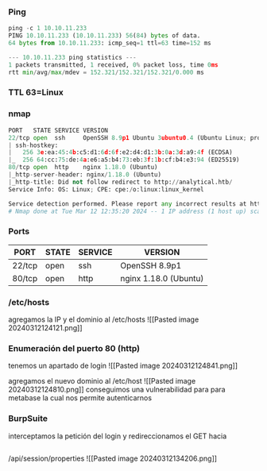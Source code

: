 ### Ping 
```python
ping -c 1 10.10.11.233
PING 10.10.11.233 (10.10.11.233) 56(84) bytes of data.
64 bytes from 10.10.11.233: icmp_seq=1 ttl=63 time=152 ms

--- 10.10.11.233 ping statistics ---
1 packets transmitted, 1 received, 0% packet loss, time 0ms
rtt min/avg/max/mdev = 152.321/152.321/152.321/0.000 ms
```

### TTL 63=Linux

### nmap
```python
PORT   STATE SERVICE VERSION
22/tcp open  ssh     OpenSSH 8.9p1 Ubuntu 3ubuntu0.4 (Ubuntu Linux; protocol 2.0)
| ssh-hostkey: 
|   256 3e:ea:45:4b:c5:d1:6d:6f:e2:d4:d1:3b:0a:3d:a9:4f (ECDSA)
|_  256 64:cc:75:de:4a:e6:a5:b4:73:eb:3f:1b:cf:b4:e3:94 (ED25519)
80/tcp open  http    nginx 1.18.0 (Ubuntu)
|_http-server-header: nginx/1.18.0 (Ubuntu)
|_http-title: Did not follow redirect to http://analytical.htb/
Service Info: OS: Linux; CPE: cpe:/o:linux:linux_kernel

Service detection performed. Please report any incorrect results at https://nmap.org/submit/ .
# Nmap done at Tue Mar 12 12:35:20 2024 -- 1 IP address (1 host up) scanned in 29.46 seconds
```

### Ports

| PORT   | STATE | SERVICE | VERSION               |
| ------ | ----- | ------- | --------------------- |
| 22/tcp | open  | ssh     | OpenSSH 8.9p1         |
| 80/tcp | open  | http    | nginx 1.18.0 (Ubuntu) |

### /etc/hosts
agregamos la IP y el dominio al /etc/hosts
![[Pasted image 20240312124121.png]]

### Enumeración del puerto 80 (http)
tenemos un apartado de login
![[Pasted image 20240312124841.png]]

agregamos el nuevo dominio al /etc/host 
![[Pasted image 20240312124810.png]]
conseguimos una vulnerabilidad para para metabase la cual nos permite autenticarnos

### BurpSuite
interceptamos la petición del login y redireccionamos el GET hacia 
```python
```
/api/session/properties
![[Pasted image 20240312134206.png]]